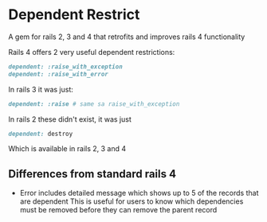 Dependent Restrict
==================

A gem for rails 2, 3 and 4 that retrofits and improves rails 4 functionality

Rails 4 offers 2 very useful dependent restrictions:
```ruby
dependent: :raise_with_exception
dependent: :raise_with_error
```

In rails 3 it was just:
```ruby
dependent: :raise # same sa raise_with_exception
```

In rails 2 these didn't exist, it was just
```ruby
dependent: destroy
```

Which is available in rails 2, 3 and 4

## Differences from standard rails 4

* Error includes detailed message which shows up to 5 of the records that are dependent
  This is useful for users to know which dependencies must be removed before they can
  remove the parent record
